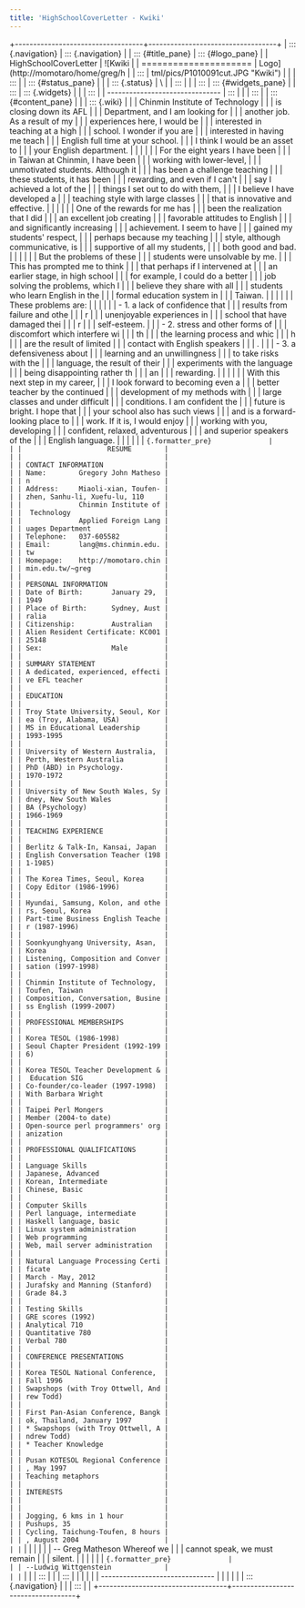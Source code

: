```yaml
---
title: 'HighSchoolCoverLetter - Kwiki'
---
```


+-----------------------------------+-----------------------------------+
| ::: {.navigation}                 | ::: {.navigation}                 |
| ::: {#title_pane}                 | ::: {#logo_pane}                  |
| HighSchoolCoverLetter             | ![Kwiki                           |
| =====================             | Logo](http://momotaro/home/greg/h |
| :::                               | tml/pics/P1010091cut.JPG "Kwiki") |
|                                   | :::                               |
| ::: {#status_pane}                |                                   |
| ::: {.status}                     | \                                 |
| :::                               |                                   |
| :::                               | ::: {#widgets_pane}               |
| :::                               | ::: {.widgets}                    |
|                                   | :::                               |
| -------------------------------   | :::                               |
|                                   | :::                               |
| ::: {#content_pane}               |                                   |
| ::: {.wiki}                       |                                   |
| Chinmin Institute of Technology   |                                   |
| is closing down its AFL           |                                   |
| Department, and I am looking for  |                                   |
| another job. As a result of my    |                                   |
| experiences here, I would be      |                                   |
| interested in teaching at a high  |                                   |
| school. I wonder if you are       |                                   |
| interested in having me teach     |                                   |
| English full time at your school. |                                   |
| I think I would be an asset to    |                                   |
| your English department.          |                                   |
|                                   |                                   |
| For the eight years I have been   |                                   |
| in Taiwan at Chinmin, I have been |                                   |
| working with lower-level,         |                                   |
| unmotivated students. Although it |                                   |
| has been a challenge teaching     |                                   |
| these students, it has been       |                                   |
| rewarding, and even if I can\'t   |                                   |
| say I achieved a lot of the       |                                   |
| things I set out to do with them, |                                   |
| I believe I have developed a      |                                   |
| teaching style with large classes |                                   |
| that is innovative and effective. |                                   |
|                                   |                                   |
| One of the rewards for me has     |                                   |
| been the realization that I did   |                                   |
| an excellent job creating         |                                   |
| favorable attitudes to English    |                                   |
| and significantly increasing      |                                   |
| achievement. I seem to have       |                                   |
| gained my students\' respect,     |                                   |
| perhaps because my teaching       |                                   |
| style, although communicative, is |                                   |
| supportive of all my students,    |                                   |
| both good and bad.                |                                   |
|                                   |                                   |
| But the problems of these         |                                   |
| students were unsolvable by me.   |                                   |
| This has prompted me to think     |                                   |
| that perhaps if I intervened at   |                                   |
| an earlier stage, in high school  |                                   |
| for example, I could do a better  |                                   |
| job solving the problems, which I |                                   |
| believe they share with all       |                                   |
| students who learn English in the |                                   |
| formal education system in        |                                   |
| Taiwan.                           |                                   |
|                                   |                                   |
| These problems are:               |                                   |
|                                   |                                   |
| -   1\. a lack of confidence that |                                   |
|     results from failure and othe |                                   |
| r                                 |                                   |
|     unenjoyable experiences in    |                                   |
|     school that have damaged thei |                                   |
| r                                 |                                   |
|     self-esteem.                  |                                   |
| -   2\. stress and other forms of |                                   |
|     discomfort which interfere wi |                                   |
| th                                |                                   |
|     the learning process and whic |                                   |
| h                                 |                                   |
|     are the result of limited     |                                   |
|     contact with English speakers |                                   |
| .                                 |                                   |
| -   3\. a defensiveness about     |                                   |
|     learning and an unwillingness |                                   |
|     to take risks with the        |                                   |
|     language, the result of their |                                   |
|     experiments with the language |                                   |
|     being disappointing rather th |                                   |
| an                                |                                   |
|     rewarding.                    |                                   |
|                                   |                                   |
| With this next step in my career, |                                   |
| I look forward to becoming even a |                                   |
| better teacher by the continued   |                                   |
| development of my methods with    |                                   |
| large classes and under difficult |                                   |
| conditions. I am confident the    |                                   |
| future is bright. I hope that     |                                   |
| your school also has such views   |                                   |
| and is a forward-looking place to |                                   |
| work. If it is, I would enjoy     |                                   |
| working with you, developing      |                                   |
| confident, relaxed, adventurous   |                                   |
| and superior speakers of the      |                                   |
| English language.                 |                                   |
|                                   |                                   |
| ``` {.formatter_pre}              |                                   |
|                     RESUME        |                                   |
|                                   |                                   |
| CONTACT INFORMATION               |                                   |
| Name:        Gregory John Matheso |                                   |
| n                                 |                                   |
| Address:     Miaoli-xian, Toufen- |                                   |
| zhen, Sanhu-li, Xuefu-lu, 110     |                                   |
|              Chinmin Institute of |                                   |
|  Technology                       |                                   |
|              Applied Foreign Lang |                                   |
| uages Department                  |                                   |
| Telephone:   037-605582           |                                   |
| Email:       lang@ms.chinmin.edu. |                                   |
| tw                                |                                   |
| Homepage:    http://momotaro.chin |                                   |
| min.edu.tw/~greg                  |                                   |
|                                   |                                   |
| PERSONAL INFORMATION              |                                   |
| Date of Birth:       January 29,  |                                   |
| 1949                              |                                   |
| Place of Birth:      Sydney, Aust |                                   |
| ralia                             |                                   |
| Citizenship:         Australian   |                                   |
| Alien Resident Certificate: KC001 |                                   |
| 25148                             |                                   |
| Sex:                 Male         |                                   |
|                                   |                                   |
| SUMMARY STATEMENT                 |                                   |
| A dedicated, experienced, effecti |                                   |
| ve EFL teacher                    |                                   |
|                                   |                                   |
| EDUCATION                         |                                   |
|                                   |                                   |
| Troy State University, Seoul, Kor |                                   |
| ea (Troy, Alabama, USA)           |                                   |
| MS in Educational Leadership      |                                   |
| 1993-1995                         |                                   |
|                                   |                                   |
| University of Western Australia,  |                                   |
| Perth, Western Australia          |                                   |
| PhD (ABD) in Psychology.          |                                   |
| 1970-1972                         |                                   |
|                                   |                                   |
| University of New South Wales, Sy |                                   |
| dney, New South Wales             |                                   |
| BA (Psychology)                   |                                   |
| 1966-1969                         |                                   |
|                                   |                                   |
| TEACHING EXPERIENCE               |                                   |
|                                   |                                   |
| Berlitz & Talk-In, Kansai, Japan  |                                   |
| English Conversation Teacher (198 |                                   |
| 1-1985)                           |                                   |
|                                   |                                   |
| The Korea Times, Seoul, Korea     |                                   |
| Copy Editor (1986-1996)           |                                   |
|                                   |                                   |
| Hyundai, Samsung, Kolon, and othe |                                   |
| rs, Seoul, Korea                  |                                   |
| Part-time Business English Teache |                                   |
| r (1987-1996)                     |                                   |
|                                   |                                   |
| Soonkyunghyang University, Asan,  |                                   |
| Korea                             |                                   |
| Listening, Composition and Conver |                                   |
| sation (1997-1998)                |                                   |
|                                   |                                   |
| Chinmin Institute of Technology,  |                                   |
| Toufen, Taiwan                    |                                   |
| Composition, Conversation, Busine |                                   |
| ss English (1999-2007)            |                                   |
|                                   |                                   |
| PROFESSIONAL MEMBERSHIPS          |                                   |
|                                   |                                   |
| Korea TESOL (1986-1998)           |                                   |
| Seoul Chapter President (1992-199 |                                   |
| 6)                                |                                   |
|                                   |                                   |
| Korea TESOL Teacher Development & |                                   |
|  Education SIG                    |                                   |
| Co-founder/co-leader (1997-1998)  |                                   |
| With Barbara Wright               |                                   |
|                                   |                                   |
| Taipei Perl Mongers               |                                   |
| Member (2004-to date)             |                                   |
| Open-source perl programmers' org |                                   |
| anization                         |                                   |
|                                   |                                   |
| PROFESSIONAL QUALIFICATIONS       |                                   |
|                                   |                                   |
| Language Skills                   |                                   |
| Japanese, Advanced                |                                   |
| Korean, Intermediate              |                                   |
| Chinese, Basic                    |                                   |
|                                   |                                   |
| Computer Skills                   |                                   |
| Perl language, intermediate       |                                   |
| Haskell language, basic           |                                   |
| Linux system administration       |                                   |
| Web programming                   |                                   |
| Web, mail server administration   |                                   |
|                                   |                                   |
| Natural Language Processing Certi |                                   |
| ficate                            |                                   |
| March - May, 2012                 |                                   |
| Jurafsky and Manning (Stanford)   |                                   |
| Grade 84.3                        |                                   |
|                                   |                                   |
| Testing Skills                    |                                   |
| GRE scores (1992)                 |                                   |
| Analytical 710                    |                                   |
| Quantitative 780                  |                                   |
| Verbal 780                        |                                   |
|                                   |                                   |
| CONFERENCE PRESENTATIONS          |                                   |
|                                   |                                   |
| Korea TESOL National Conference,  |                                   |
| Fall 1996                         |                                   |
| Swapshops (with Troy Ottwell, And |                                   |
| rew Todd)                         |                                   |
|                                   |                                   |
| First Pan-Asian Conference, Bangk |                                   |
| ok, Thailand, January 1997        |                                   |
| * Swapshops (with Troy Ottwell, A |                                   |
| ndrew Todd)                       |                                   |
| * Teacher Knowledge               |                                   |
|                                   |                                   |
| Pusan KOTESOL Regional Conference |                                   |
| , May 1997                        |                                   |
| Teaching metaphors                |                                   |
|                                   |                                   |
| INTERESTS                         |                                   |
|                                   |                                   |
|                                   |                                   |
| Jogging, 6 kms in 1 hour          |                                   |
| Pushups, 35                       |                                   |
| Cycling, Taichung-Toufen, 8 hours |                                   |
| , August 2004                     |                                   |
| ```                               |                                   |
|                                   |                                   |
| -- Greg Matheson Whereof we       |                                   |
| cannot speak, we must remain      |                                   |
| silent.                           |                                   |
|                                   |                                   |
| ``` {.formatter_pre}              |                                   |
| --Ludwig Wittgenstein             |                                   |
| ```                               |                                   |
| :::                               |                                   |
| :::                               |                                   |
|                                   |                                   |
| -------------------------------   |                                   |
|                                   |                                   |
| ::: {.navigation}                 |                                   |
| :::                               |                                   |
+-----------------------------------+-----------------------------------+
